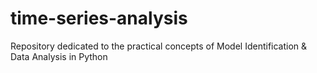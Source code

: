# time-series-analysis
Repository dedicated to the practical concepts of Model Identification &amp; Data Analysis in Python
